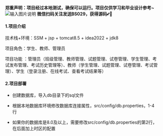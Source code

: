 **郑重声明：项目经过本地测试，确保可以运行。项目仅供学习和毕业设计参考~**
![输入图片说明]("https://gitee.com/Journey-to-True-Learning/qt015/blob/master/qrcode_for_gh_1266b4b5294a_258.jpg") **微信扫码关注发送BS029，获得源码**💕🤞
#### 1.项目介绍

技术栈+环境：SSM + jsp + tomcat8.5 + idea2022 + jdk8

项目角色：学生、教师、管理员

项目功能 ：管理员（班级管理、教师管理、试题管理、试卷管理、学生管理、考试发布管理、考试历史管理等）、教师（学生管理、试题管理、试卷管理、考试管理）、学生（登录注册、在线考试、查看考试结果等）

#### 2.项目部署

- 创建数据库，导入db目录下的sql文件

- 根据本地数据库环境修改数据库连接属性，src/config/db.properties，1-4 行

- 如果你的数据库是8.0及以上，需要修改src/config/db.properties的第2行，在后面加上时区的配置
